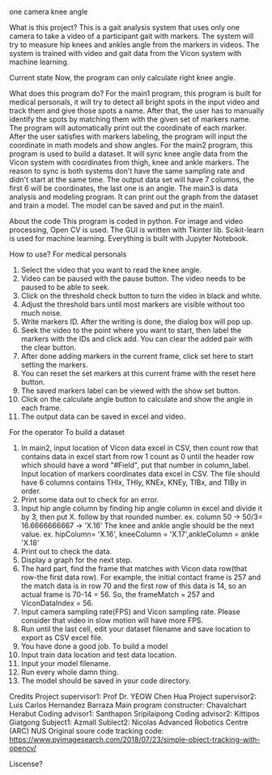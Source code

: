 one camera knee angle

What is this project?
    This is a gait analysis system that uses only one camera to take a video of a participant gait with markers. The system will try to measure hip knees and ankles angle from the markers in videos. The system is  trained with video and gait data from the Vicon system with machine learning. 

Current state
    Now, the program can only calculate right knee angle. 

What does this program do?
    For the main1 program, this program is built for medical personals, it will try to detect all bright spots in the input video and track them and give those spots a name. After that, the user has to manually identify the spots by matching them with the given set of markers name. The program will automatically print out the coordinate of each marker. After the user satisfies with markers labeling, the program will input the coordinate in math models and show angles. 
    For the main2 program, this program is used to build a dataset.
It will sync knee angle data from the Vicon system with coordinates from thigh, knee and ankle markers. The reason to sync is both systems don't have the same sampling rate and didn't start at the same time. The output data set will have 7 columns, the first 6 will be coordinates, the last one is an angle.
    The main3 is data analysis and modeling program. It can print out the graph from the dataset and train a model. The model can be saved and put in the main1.

About the code
    This program is coded in python. For image and video processing, Open CV is used. The GUI is written with Tkinter lib. Scikit-learn is used for machine learning. Everything is built with Jupyter Notebook.

How to use?
For medical personals
1. Select the video that you want to read the knee angle.  
2. Video can be paused with the pause button. The video needs to be paused to be able to seek.
3. Click on the threshold check button to turn the video in black and white.
4. Adjust the threshold bars until most markers are visible without too much noise.
5. Write markers ID. After the writing is done, the dialog box will pop up. 
6. Seek the video to the point where you want to start, then label the markers with the IDs and click add. You can clear the added pair with the clear button.
7. After done adding markers in the current frame, click set here to start setting the markers.
8. You can reset the set markers at this current frame with the reset here button.
9. The saved markers label can be viewed with the show set button.
10. Click on the calculate angle button to calculate and show the angle in each frame.
11. The output data can be saved in excel and video.

For the operator
To build a dataset
1. In main2, input location of Vicon data excel in CSV, then count row that contains data in excel start from row 1 count as 0 until the header row which should have a word "#Field", put that number in column_label.
Input location of markers coordinates data excel in CSV. The file should have 6 columns contains THIx, THIy, KNEx, KNEy, TIBx, and TIBy in order.
2. Print some data out to check for an error.
3. Input hip angle column by finding hip angle column in excel and divide it by 3, then put X. follow by that rounded number. 
ex. column 50 -> 50/3= 16.6666666667 -> 'X.16'
The knee and ankle angle should be the next value.
ex. hipColumn= 'X.16', kneeColumn = 'X.17',ankleColumn = ankle 'X.18'
4. Print out to check the data.
5. Display a graph for the next step.
6. The hard part, find the frame that matches with Vicon data row(that row-the first data row). For example, the initial contact frame is 257 and the match data is in row 70 and the first row of this data is 14, so an actual frame is 70-14 = 56. So, the frameMatch = 257 and ViconDataIndex = 56.
7. Input camera sampling rate(FPS) and Vicon sampling rate. Please consider that video in slow motion will have more FPS.
8. Run until the last cell, edit your dataset filename and save location to export as CSV excel file.
9. You have done a good job.
To build a model
1. Input train data location and test data location.
2. Input your model filename.
3. Run every whole damn thing.
4. The model should be saved in your code directory.

Credits
Project supervisor1: Prof Dr. YEOW Chen Hua
Project supervisor2: Luis Carlos Hernandez Barraza
Main program constructer: Chavalchart Herabut
Coding advisor1: Santhapon Sripilaipong
Coding advisor2: Kittipos Giatgong
Subject1: Azmall
Sublect2: Nicolas
Advanced Robotics Centre (ARC) NUS
Original soure code
tracking code: https://www.pyimagesearch.com/2018/07/23/simple-object-tracking-with-opencv/ 

Liscense?
